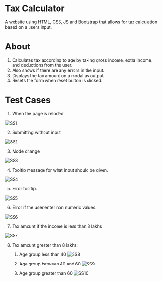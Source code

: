 # Tax Calculator
A website using HTML, CSS, JS and Bootstrap that allows for tax calculation based on a users input.
# About
1. Calculates tax according to age by taking gross income, extra income, and deductions from the user.
2. Also shows if there are any errors in the input.
3. Displays the tax amount on a modal as output.
4. Resets the form when reset button is clicked.
# Test Cases
1. When the page is reloded

![SS1](https://github.com/kushalmehta2004/TaxCalculator/assets/113028349/9c9871dd-7f00-4a69-a8f1-b50e81944030)

2. Submitting without input

![SS2](https://github.com/kushalmehta2004/TaxCalculator/assets/113028349/0d87e996-13b9-4d96-8a88-e76d55e46c22)

3. Mode change

![SS3](https://github.com/kushalmehta2004/TaxCalculator/assets/113028349/157a9325-f5b1-4137-984a-6d8f78b67f84)

4. Tooltip message for what input should be given.

![SS4](https://github.com/kushalmehta2004/TaxCalculator/assets/113028349/38d095f8-b1bc-49ed-8a7f-091a7a7063e3)

5. Error tooltip.

![SS5](https://github.com/kushalmehta2004/TaxCalculator/assets/113028349/89db6d1f-2fd9-4411-9c88-10c55ff78baf)

6. Error if the user enter non numeric values.

![SS6](https://github.com/kushalmehta2004/TaxCalculator/assets/113028349/7dc7c69b-c35f-4a12-983a-a08d5ba3a142)

7. Tax amount if the income is less than 8 lakhs

![SS7](https://github.com/kushalmehta2004/TaxCalculator/assets/113028349/93dc2f86-c535-44bd-9c1b-2def88e4563f)

8. Tax amount greater than 8 lakhs:
   1. Age group less than 40
   ![SS8](https://github.com/kushalmehta2004/TaxCalculator/assets/113028349/112359b2-5f9f-4baa-8b2a-09d51238859f)

   2. Age group between 40 and 60
   ![SS9](https://github.com/kushalmehta2004/TaxCalculator/assets/113028349/d8038ee9-49e1-444b-b8a7-2166a85e0440)

   3. Age group greater than 60
   ![SS10](https://github.com/kushalmehta2004/TaxCalculator/assets/113028349/1bb4e810-8413-4d82-9d5b-31efcc855d60)




